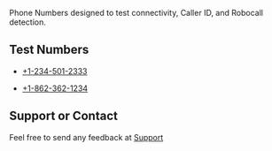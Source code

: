Phone Numbers designed to test connectivity, Caller ID, and Robocall detection.

## Test Numbers

* <a href="tel:+12345012333">+1-234-501-2333</a>

* <a href="tel:+18623621234">+1-862-362-1234</a>

## Support or Contact

Feel free to send any feedback at <a href="https://digitdog.io/support">Support</a>
